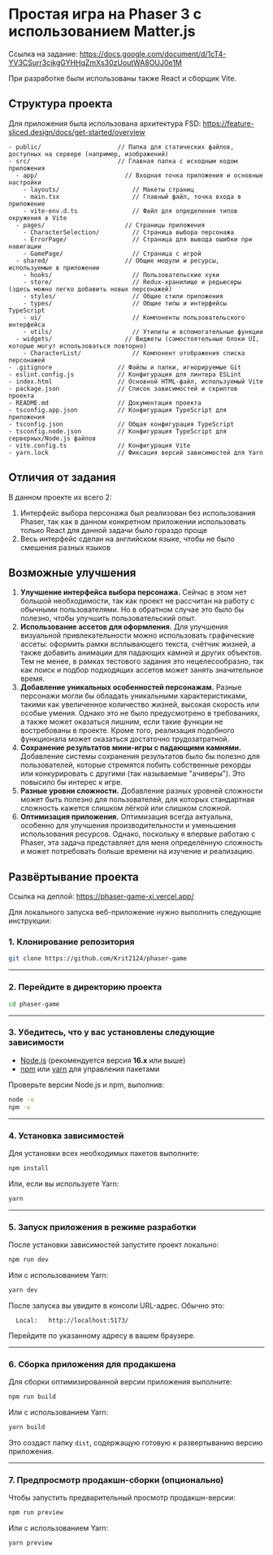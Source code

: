 
# Простая игра на Phaser 3 с использованием Matter.js
Ссылка на задание: https://docs.google.com/document/d/1cT4-YV3CSurr3cjkgGYHHqZmXs30zUoutWA8OUJ0e1M

При разработке были использованы также React и сборщик Vite.

## Структура проекта

Для приложения была использована архитектура FSD: https://feature-sliced.design/docs/get-started/overview
```
- public/                     // Папка для статических файлов, доступных на сервере (например, изображений)
- src/                        // Главная папка с исходным кодом приложения
  - app/                        // Входная точка приложения и основные настройки
    - layouts/                    // Макеты страниц
    - main.tsx                    // Главный файл, точка входа в приложение
    - vite-env.d.ts               // Файл для определения типов окружения в Vite
  - pages/                      // Страницы приложения
    - CharacterSelection/         // Страница выбора персонажа
    - ErrorPage/                  // Страница для вывода ошибки при навигации
    - GamePage/                   // Страница с игрой
  - shared/                     // Общие модули и ресурсы, используемые в приложении
    - hooks/                      // Пользовательские хуки
    - store/                      // Redux-хранилище и редьюсеры (здесь можно легко добавить новых персонажей)
    - styles/                     // Общие стили приложения
    - types/                      // Общие типы и интерфейсы TypeScript
    - ui/                         // Компоненты пользовательского интерфейса
    - utils/                      // Утилиты и вспомогательные функции
  - widgets/                    // Виджеты (самостоятельные блоки UI, которые могут использоваться повторно)
    - CharacterList/              // Компонент отображения списка персонажей
- .gitignore                  // Файлы и папки, игнорируемые Git
- eslint.config.js            // Конфигурация для линтера ESLint
- index.html                  // Основной HTML-файл, используемый Vite
- package.json                // Список зависимостей и скриптов проекта
- README.md                   // Документация проекта
- tsconfig.app.json           // Конфигурация TypeScript для приложения
- tsconfig.json               // Общая конфигурация TypeScript
- tsconfig.node.json          // Конфигурация TypeScript для серверных/Node.js файлов
- vite.config.ts              // Конфигурация Vite
- yarn.lock                   // Фиксация версий зависимостей для Yarn
```

## Отличия от задания

В данном проекте их всего 2:
1) Интерфейс выбора персонажа был реализован без использования Phaser, так как в данном конкретном приложении использовать только React для данной задачи было гораздо проще
2) Весь интерфейс сделан на английском языке, чтобы не было смешения разных языков

## Возможные улучшения

1) **Улучшение интерфейса выбора персонажа.**
Сейчас в этом нет большой необходимости, так как проект не рассчитан на работу с обычными пользователями. Но в обратном случае это было бы полезно, чтобы улучшить пользовательский опыт.
2) **Использование ассетов для оформления.**
Для улучшения визуальной привлекательности можно использовать графические ассеты: оформить рамки всплывающего текста, счётчик жизней, а также добавить анимации для падающих камней и других объектов. Тем не менее, в рамках тестового задания это нецелесообразно, так как поиск и подбор подходящих ассетов может занять значительное время.
3) **Добавление уникальных особенностей персонажам.**
Разные персонажи могли бы обладать уникальными характеристиками, такими как увеличенное количество жизней, высокая скорость или особые умения. Однако это не было предусмотрено в требованиях, а также может оказаться лишним, если такие функции не востребованы в проекте. Кроме того, реализация подобного функционала может оказаться достаточно трудозатратной.
4) **Сохранение результатов мини-игры с падающими камнями.**
Добавление системы сохранения результатов было бы полезно для пользователей, которые стремятся побить собственные рекорды или конкурировать с другими (так называемые "ачиверы"). Это повысило бы интерес к игре.
5) **Разные уровни сложности.**
Добавление разных уровней сложности может быть полезно для пользователей, для которых стандартная сложность кажется слишком лёгкой или слишком сложной.
6) **Оптимизация приложения.**
Оптимизация всегда актуальна, особенно для улучшения производительности и уменьшения использования ресурсов. Однако, поскольку я впервые работаю с Phaser, эта задача представляет для меня определённую сложность и может потребовать больше времени на изучение и реализацию.


## Развёртывание проекта

Ссылка на деплой: https://phaser-game-xi.vercel.app/

Для локального запуска веб-приложение нужно выполнить следующие инструкции:

### 1. Клонирование репозитория

```bash
git clone https://github.com/Krit2124/phaser-game
```

---

### 2. Перейдите в директорию проекта 

```bash 
cd phaser-game
```

---

### 3. Убедитесь, что у вас установлены следующие зависимости

- [Node.js](https://nodejs.org/) (рекомендуется версия **16.x** или выше)
- [npm](https://www.npmjs.com/) или [yarn](https://yarnpkg.com/) для управления пакетами

Проверьте версии Node.js и npm, выполнив:
```bash
node -v
npm -v
```

---

### 4. Установка зависимостей

Для установки всех необходимых пакетов выполните:

```bash
npm install
```

Или, если вы используете Yarn:

```bash
yarn
```

---

### 5. Запуск приложения в режиме разработки

После установки зависимостей запустите проект локально:

```bash
npm run dev
```

Или с использованием Yarn:

```bash
yarn dev
```

После запуска вы увидите в консоли URL-адрес. Обычно это:

```
  Local:   http://localhost:5173/
```

Перейдите по указанному адресу в вашем браузере.

---

### 6. Сборка приложения для продакшена

Для сборки оптимизированной версии приложения выполните:

```bash
npm run build
```

Или с использованием Yarn:

```bash
yarn build
```

Это создаст папку `dist`, содержащую готовую к развертыванию версию приложения.

---

### 7. Предпросмотр продакшн-сборки (опционально)

Чтобы запустить предварительный просмотр продакшн-версии:

```bash
npm run preview
```

Или с использованием Yarn:

```bash
yarn preview
```